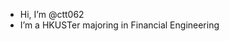 - Hi, I’m @ctt062
- I’m a HKUSTer majoring in Financial Engineering

<!---
ctt062/ctt062 is a ✨ special ✨ repository because its `README.md` (this file) appears on your GitHub profile.
You can click the Preview link to take a look at your changes.
--->
